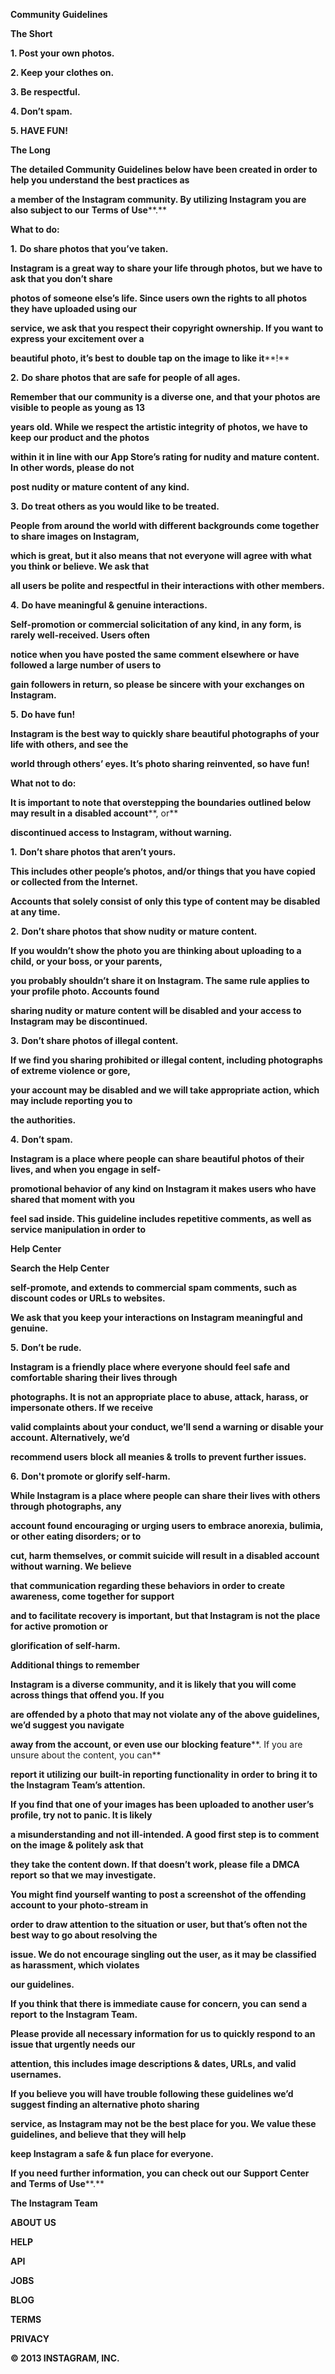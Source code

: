 **Community Guidelines**

**The Short**

**1. Post your own photos.**

**2. Keep your clothes on.**

**3. Be respectful.**

**4. Don’t spam.**

**5. HAVE FUN!**

**The Long**

**The detailed Community Guidelines below have been created in order to help you understand the best practices as**

**a member of the Instagram community. By utilizing Instagram you are also subject to our** **Terms of Use****.**

**What to do:**

**1.** **Do share photos that you’ve taken.**

**Instagram is a great way to share your life through photos, but we have to ask that you don’t share**

**photos of someone else’s life. Since users own the rights to all photos they have uploaded using our**

**service, we ask that you respect their copyright ownership. If you want to express your excitement over a**

**beautiful photo, it’s best to** **double tap on the image to like it****!**

**2.** **Do share photos that are safe for people of all ages.**

**Remember that our community is a diverse one, and that your photos are visible to people as young as 13**

**years old. While we respect the artistic integrity of photos, we have to keep our product and the photos**

**within it in line with our App Store’s rating for nudity and mature content. In other words, please do not**

**post nudity or mature content of any kind.**

**3.** **Do treat others as you would like to be treated.**

**People from around the world with different backgrounds come together to share images on Instagram,**

**which is great, but it also means that not everyone will agree with what you think or believe. We ask that**

**all users be polite and respectful in their interactions with other members.**

**4.** **Do have meaningful & genuine interactions.**

**Self-promotion or commercial solicitation of any kind, in any form, is rarely well-received. Users often**

**notice when you have posted the same comment elsewhere or have followed a large number of users to**

**gain followers in return, so please be sincere with your exchanges on Instagram.**

**5.** **Do have fun!**

**Instagram is the best way to quickly share beautiful photographs of your life with others, and see the**

**world through others’ eyes. It’s photo sharing reinvented, so have fun!**

**What not to do:**

**It is important to note that overstepping the boundaries outlined below may result in a** **disabled account****, or**

**discontinued access to Instagram, without warning.**

**1.** **Don’t share photos that aren’t yours.**

**This includes other people’s photos, and/or things that you have copied or collected from the Internet.**

**Accounts that solely consist of only this type of content may be disabled at any time.**

**2.** **Don’t share photos that show nudity or mature content.**

**If you wouldn’t show the photo you are thinking about uploading to a child, or your boss, or your parents,**

**you probably shouldn’t share it on Instagram. The same rule applies to your profile photo. Accounts found**

**sharing nudity or mature content will be disabled and your access to Instagram may be discontinued.**

**3.** **Don’t share photos of illegal content.**

**If we find you sharing prohibited or illegal content, including photographs of extreme violence or gore,**

**your account may be disabled and we will take appropriate action, which may include reporting you to**

**the authorities.**

**4.** **Don’t spam.**

**Instagram is a place where people can share beautiful photos of their lives, and when you engage in self-**

**promotional behavior of any kind on Instagram it makes users who have shared that moment with you**

**feel sad inside. This guideline includes repetitive comments, as well as service manipulation in order to**

**Help Center**

**Search the Help Center**

**self-promote, and extends to commercial spam comments, such as discount codes or URLs to websites.**

**We ask that you keep your interactions on Instagram meaningful and genuine.**

**5.** **Don’t be rude.**

**Instagram is a friendly place where everyone should feel safe and comfortable sharing their lives through**

**photographs. It is not an appropriate place to abuse, attack, harass, or impersonate others. If we receive**

**valid complaints about your conduct, we’ll send a warning or disable your account. Alternatively, we’d**

**recommend users** **block** **all meanies & trolls to prevent further issues.**

**6.** **Don't promote or glorify self-harm.**

**While Instagram is a place where people can share their lives with others through photographs, any**

**account found encouraging or urging users to embrace anorexia, bulimia, or other eating disorders; or to**

**cut, harm themselves, or commit suicide will result in a disabled account without warning. We believe**

**that communication regarding these behaviors in order to create awareness, come together for support**

**and to facilitate recovery is important, but that Instagram is not the place for active promotion or**

**glorification of self-harm.**

**Additional things to remember**

**Instagram is a diverse community, and it is likely that you will come across things that offend you. If you**

**are offended by a photo that may not violate any of the above guidelines, we’d suggest you navigate**

**away from the account, or even use our** **blocking feature****. If you are unsure about the content, you can**

**report it utilizing our** **built-in reporting functionality** **in order to bring it to the Instagram Team’s attention.**

**If you find that one of your images has been uploaded to another user’s profile, try not to panic. It is likely**

**a misunderstanding and not ill-intended. A good first step is to comment on the image & politely ask that**

**they take the content down. If that doesn’t work, please** **file a DMCA report** **so that we may investigate.**

**You might find yourself wanting to post a screenshot of the offending account to your photo-stream in**

**order to draw attention to the situation or user, but that’s often not the best way to go about resolving the**

**issue. We do not encourage singling out the user, as it may be classified as harassment, which violates**

**our guidelines.**

**If you think that there is immediate cause for concern, you can** **send a report** **to the Instagram Team.**

**Please provide all necessary information for us to quickly respond to an issue that urgently needs our**

**attention, this includes image descriptions & dates, URLs, and valid usernames.**

**If you believe you will have trouble following these guidelines we’d suggest finding an alternative photo sharing**

**service, as Instagram may not be the best place for you. We value these guidelines, and believe that they will help**

**keep Instagram a safe & fun place for everyone.**

**If you need further information, you can check out our** **Support Center** **and** **Terms of Use****.**

**The Instagram Team**

**ABOUT US**

**HELP**

**API**

**JOBS**

**BLOG**

**TERMS**

**PRIVACY**

**© 2013 INSTAGRAM, INC.**

